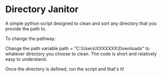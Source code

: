 # Directory Janitor
A simple python script designed to clean and sort any directory that you provide the path to.

To change the pathway:

Change the path variable path = "C:\\Users\\XXXXXXX\\Downloads"
to whatever directory you choose to clean. The code is short and relatively easy to understand. 

Once the directory is defined, run the script and that's it!
